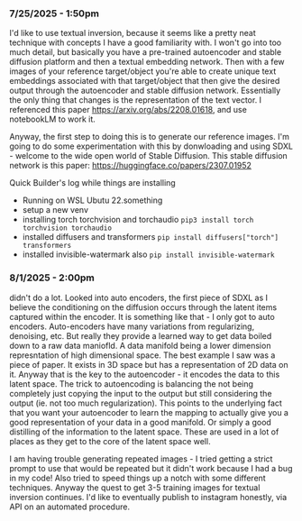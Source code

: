 ### 7/25/2025 - 1:50pm
I'd like to use textual inversion, because it seems like a pretty neat technique with concepts I have a good familiarity with. I won't go into too much detail, but basically you have a pre-trained autoencoder and stable diffusion platform and then a textual embedding network. Then with a few images of your reference target/object you're able to create unique text embeddings associated with that target/object that then give the desired output through the autoencoder and stable diffusion network. Essentially the only thing that changes is the representation of the text vector. I referenced this paper https://arxiv.org/abs/2208.01618, and use notebookLM to work it.

Anyway, the first step to doing this is to generate our reference images. I'm going to do some experimentation with this by donwloading and using SDXL - welcome to the wide open world of Stable Diffusion. This stable diffusion network is this paper: https://huggingface.co/papers/2307.01952

Quick Builder's log while things are installing
- Running on WSL Ubutu 22.something
- setup a new venv
- installing torch torchvision and torchaudio `pip3 install torch torchvision torchaudio`
- installed diffusers and transformers `pip install diffusers["torch"] transformers`
- installed invisible-watermark also `pip install invisible-watermark`

### 8/1/2025 - 2:00pm
didn't do a lot. Looked into auto encoders, the first piece of SDXL as I believe the conditioning on the diffusion occurs through the latent items captured within the encoder. It is something like that - I only got to auto encoders. Auto-encoders have many variations from regularizing, denoising, etc. But really they provide a learned way to get data boiled down to a raw data maniofld. A data manifold being a lower dimension represntation of high dimensional space. The best example I saw was a piece of paper. It exists in 3D space but has a representation of 2D data on it. Anyway that is the key to the autoencoder - it encodes the data to this latent space. The trick to autoencoding is balancing the not being completely just copying the input to the output but still considering the output (ie. not too much regularization). This points to the underlying fact that you want your autoencoder to learn the mapping to actually give you a good representation of your data in a good manifold. Or simply a good distilling of the information to the latent space. These are used in a lot of places as they get to the core of the latent space well.

I am having trouble generating repeated images - I tried getting a strict prompt to use that would be repeated but it didn't work because I had a bug in my code! Also tried to speed things up a notch with some different techniques. Anyway the quest to get 3-5 training images for textual inversion continues. I'd like to eventually publish to instagram honestly, via API on an automated procedure.


